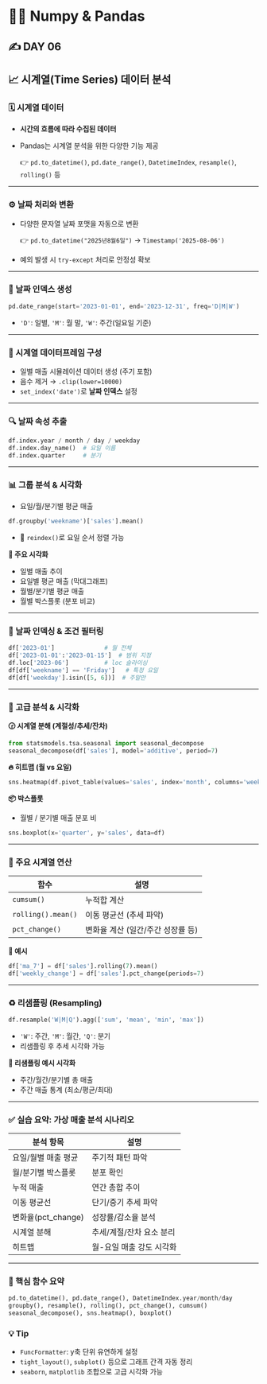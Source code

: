 # 🔢🐼 Numpy & Pandas

## ✍️ DAY 06

## 📈 시계열(Time Series) 데이터 분석

### 🗓️ 시계열 데이터

- **시간의 흐름에 따라 수집된 데이터**
- Pandas는 시계열 분석을 위한 다양한 기능 제공
    
    👉 `pd.to_datetime()`, `pd.date_range()`, `DatetimeIndex`, `resample()`, `rolling()` 등
    

---

### ⚙️ 날짜 처리와 변환

- 다양한 문자열 날짜 포맷을 자동으로 변환
    
    👉 `pd.to_datetime("2025년8월6일")` → `Timestamp('2025-08-06')`
    
- 예외 발생 시 `try-except` 처리로 안정성 확보

---

### 🔗 날짜 인덱스 생성

```python
pd.date_range(start='2023-01-01', end='2023-12-31', freq='D|M|W')
```

- `'D'`: 일별, `'M'`: 월 말, `'W'`: 주간(일요일 기준)

---

### 📄 시계열 데이터프레임 구성

- 일별 매출 시뮬레이션 데이터 생성 (주기 포함)
- 음수 제거 → `.clip(lower=10000)`
- `set_index('date')`로 **날짜 인덱스** 설정

---

### 🔍 날짜 속성 추출

```python
df.index.year / month / day / weekday
df.index.day_name()  # 요일 이름
df.index.quarter     # 분기
```

---

### 📊 그룹 분석 & 시각화

- 요일/월/분기별 평균 매출

```python
df.groupby('weekname')['sales'].mean()
```

- 📌 `reindex()`로 요일 순서 정렬 가능

**📝 주요 시각화**

- 일별 매출 추이
- 요일별 평균 매출 (막대그래프)
- 월별/분기별 평균 매출
- 월별 박스플롯 (분포 비교)

---

### 🧪 날짜 인덱싱 & 조건 필터링

```python
df['2023-01']              # 월 전체
df['2023-01-01':'2023-01-15']  # 범위 지정
df.loc['2023-06']          # loc 슬라이싱
df[df['weekname'] == 'Friday']   # 특정 요일
df[df['weekday'].isin([5, 6])]  # 주말만
```

---

### 🔬 고급 분석 & 시각화

**🕝 시계열 분해 (계절성/추세/잔차)**

```python
from statsmodels.tsa.seasonal import seasonal_decompose
seasonal_decompose(df['sales'], model='additive', period=7)
```

**🔥 히트맵 (월 vs 요일)**

```python
sns.heatmap(df.pivot_table(values='sales', index='month', columns='weekday'))
```

**📦 박스플롯**

- 월별 / 분기별 매출 분포 비

```python
sns.boxplot(x='quarter', y='sales', data=df)
```

---

### 🧮 주요 시계열 연산

| 함수 | 설명 |
| --- | --- |
| `cumsum()` | 누적합 계산 |
| `rolling().mean()` | 이동 평균선 (추세 파악) |
| `pct_change()` | 변화율 계산 (일간/주간 성장률 등) |

**📝 예시**

```python
df['ma_7'] = df['sales'].rolling(7).mean()
df['weekly_change'] = df['sales'].pct_change(periods=7)
```

---

### ♻️ 리샘플링 (Resampling)

```python
df.resample('W|M|Q').agg(['sum', 'mean', 'min', 'max'])
```

- `'W'`: 주간, `'M'`: 월간, `'Q'`: 분기
- 리샘플링 후 추세 시각화 가능

**📝 리샘플링 예시 시각화**

- 주간/월간/분기별 총 매출
- 주간 매출 통계 (최소/평균/최대)

---

### ✅ 실습 요약: 가상 매출 분석 시나리오

| 분석 항목 | 설명 |
| --- | --- |
| 요일/월별 매출 평균 | 주기적 패턴 파악 |
| 월/분기별 박스플롯 | 분포 확인 |
| 누적 매출 | 연간 총합 추이 |
| 이동 평균선 | 단기/중기 추세 파악 |
| 변화율(pct_change) | 성장률/감소율 분석 |
| 시계열 분해 | 추세/계절/잔차 요소 분리 |
| 히트맵 | 월-요일 매출 강도 시각화 |

---

### 🔑 핵심 함수 요약

```python
pd.to_datetime(), pd.date_range(), DatetimeIndex.year/month/day
groupby(), resample(), rolling(), pct_change(), cumsum()
seasonal_decompose(), sns.heatmap(), boxplot()
```

### 💡 Tip

- `FuncFormatter`: y축 단위 유연하게 설정
- `tight_layout()`, `subplot()` 등으로 그래프 간격 자동 정리
- `seaborn`, `matplotlib` 조합으로 고급 시각화 가능